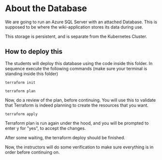 # About the Database

We are going to run an Azure SQL Server with an attached Database.
This is supposed to be where the wiki-application stores its data during use.

This storage is persistent, and is separate from the Kubernetes Cluster.

## How to deploy this

The students will deploy this database using the code inside this folder.
In sequence execute the following commands (make sure your terminal is standing inside this folder)

```terraform init```

```terraform plan```

Now, do a review of the plan, before continuing. You will use this to validate that Terraform is indeed planning to create the resources that you want.

```terraform apply```

Terraform plan is run again under the hood, and you will be prompted to enter y for "yes", to accept the changes.

After some waiting, the terraform deploy should be finished.

Now, the instructors will do some verification to make sure everything is in order before continuing on.
